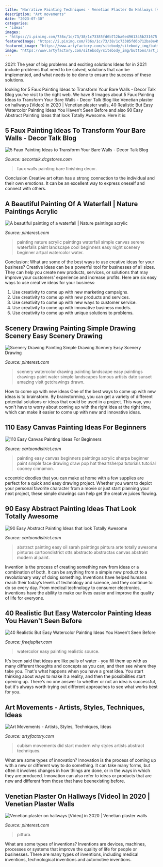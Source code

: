 ```yaml
---
title: "Narrative Painting Techniques - Venetian Plaster On Hallways [video] In 2020"
description: "Art movements"
date: "2023-07-30"
categories:
- "ideas"
images:
- "https://i.pinimg.com/736x/1c/73/38/1c73385fd6b712ba0e4961345b231675.jpg"
featuredImage: "https://i.pinimg.com/736x/1c/73/38/1c73385fd6b712ba0e4961345b231675.jpg"
featured_image: "https://www.artyfactory.com/sitebody/sitebody_img/buttons/art_appreciation/art-movements/cubism.jpg"
image: "https://www.artyfactory.com/sitebody/sitebody_img/buttons/art_appreciation/art-movements/cubism.jpg"
---
```



2021: The year of big problems and exciting solutions
Ideas for in 2021 include problems that need to be solved, solutions that can be implemented, and what needs to be done to ensure the success of these solutions.

	

		
looking for 5 Faux Painting Ideas to Transform Your Bare Walls - Decor Talk Blog you've visit to the right web. We have 8 Images about 5 Faux Painting Ideas to Transform Your Bare Walls - Decor Talk Blog like Venetian plaster on hallways [Video] in 2020 | Venetian plaster walls, 40 Realistic But Easy Watercolor Painting Ideas You Haven&#039;t Seen Before and also 90 Easy Abstract Painting Ideas that look Totally Awesome. Here it is:
		
    
## 5 Faux Painting Ideas To Transform Your Bare Walls - Decor Talk Blog

<img loading=lazy src="https://decortalk.dcgstores.com/wp-content/uploads/2014/05/wall-faux-finishing.jpg" onerror="this.onerror=null;this.src='https://tse2.mm.bing.net/th?id=OIP.20U67XzoXk_S0sKDKXK3nQHaFj&amp;pid=15.1';" alt="5 Faux Painting Ideas to Transform Your Bare Walls - Decor Talk Blog">

_Source: decortalk.dcgstores.com_

>faux walls painting bare finishing decor. 

	

Conclusion
Creative art often has a strong connection to the individual and their own emotions. It can be an excellent way to express oneself and connect with others.

    
## A Beautiful Painting Of A Waterfall | Nature Paintings Acrylic

<img loading=lazy src="https://i.pinimg.com/736x/1c/73/38/1c73385fd6b712ba0e4961345b231675.jpg" onerror="this.onerror=null;this.src='https://tse1.mm.bing.net/th?id=OIP.03Ylg17zVmKCje-S2dnRpwHaKq&amp;pid=15.1';" alt="A beautiful painting of a waterfall | Nature paintings acrylic">

_Source: pinterest.com_

>painting nature acrylic paintings waterfall simple canvas serene waterfalls paint landscape cool beginners easy night scenery beginner artpal watercolor water. 

	

Conclusion: What are some of the best ways to use creative ideas for your business?
Creative ideas can be a powerful tool for businesses of all sizes. They can help you create new products, services, or solutions that may improve your customers' experience and increase profits. Here are six easy ways to use creative ideas for your business: 
1. Use creativity to come up with new marketing campaigns.
2. Use creativity to come up with new products and services.
3. Use creativity to come up with new ways to customer service.
4. Use creativity to come up with innovative business models.
5. Use creativity to come up with unique solutions to problems.

    
## Scenery Drawing Painting Simple Drawing Scenery Easy Scenery Drawing

<img loading=lazy src="https://i.pinimg.com/736x/fb/e3/e5/fbe3e50d52fcba102008799bda4d9eb4.jpg" onerror="this.onerror=null;this.src='https://tse3.mm.bing.net/th?id=OIP.IKJ0H0MMPir3B4fF0xbX5QHaLF&amp;pid=15.1';" alt="Scenery Drawing Painting Simple Drawing Scenery Easy Scenery Drawing">

_Source: pinterest.com_

>scenery watercolor drawing painting landscape easy paintings drawings paint water simple landscapes famous artists date sunset amazing visit getdrawings drawn. 

	

How to come up with new ideas
One of the best ways to come up with new ideas is to brainstorm. By brainstorming, you can get a variety of different potential solutions or ideas that could be used in a project. This way, you won't have to worry about coming up with the right idea at the right time, which can make it easier to come up with new and innovative ideas.

    
## 110 Easy Canvas Painting Ideas For Beginners

<img loading=lazy src="http://www.cartoondistrict.com/wp-content/uploads/2017/06/Easy-Canvas-Painting-Ideas-For-Beginners28.jpg" onerror="this.onerror=null;this.src='https://tse4.mm.bing.net/th?id=OIP.nfMfJNIZnU45g_66uOWe5gHaJ4&amp;pid=15.1';" alt="110 Easy Canvas Painting Ideas For Beginners">

_Source: cartoondistrict.com_

>painting easy canvas beginners paintings acrylic sherpa beginner paint simple face drawing draw pop hat theartsherpa tutorials tutorial cooney cinnamon. 

	

eccentric doodles that you can make at home with a few supplies are perfect for a quick and easy drawing project. Whether you want to depict your personal favorite character from a movie or just start planning your next project, these simple drawings can help get the creative juices flowing.

    
## 90 Easy Abstract Painting Ideas That Look Totally Awesome

<img loading=lazy src="http://www.cartoondistrict.com/wp-content/uploads/2017/05/Easy-Abstract-Painting-Ideas29.jpg" onerror="this.onerror=null;this.src='https://tse1.mm.bing.net/th?id=OIP.a8XLnUW4Zg_64HGdJa4UbAHaKF&amp;pid=15.1';" alt="90 Easy Abstract Painting Ideas that look Totally Awesome">

_Source: cartoondistrict.com_

>abstract painting easy oil sarah paintings pintura arte totally awesome pinturas cartoondistrict otts abstracto abstractas canvas abstrakt modern al paint. 

	

Invention is the process of creating something new from ideas or a combination of both. It can be anything from a simple new product to a revolutionary way of doing something. Inventions have helped humans reach their today’s levels of technology and science, and they continue to do so every day. From medical technology to consumer electronics, inventions have the ability to make our lives easier and improve the quality of life for everyone.

    
## 40 Realistic But Easy Watercolor Painting Ideas You Haven&#039;t Seen Before

<img loading=lazy src="http://www.freejupiter.com/wp-content/uploads/2018/07/Easy-Watercolor-Painting-Ideas-6.jpg" onerror="this.onerror=null;this.src='https://tse4.mm.bing.net/th?id=OIP.cZ5cRDbV3v61-qcM3PXEEgHaK3&amp;pid=15.1';" alt="40 Realistic But Easy Watercolor Painting Ideas You Haven&#039;t Seen Before">

_Source: freejupiter.com_

>watercolor easy painting realistic source. 

	

It's been said that ideas are like pails of water - you fill them up with as many different thoughts and concepts as you can, and then see where they take you. That's what happens when you have a great idea. You start thinking about ways to make it a reality, and then the possibilities start opening up. There's no one answer to whether or not an idea is successful, but it's always worth trying out different approaches to see what works best for you.

    
## Art Movements - Artists, Styles, Techniques, Ideas

<img loading=lazy src="https://www.artyfactory.com/sitebody/sitebody_img/buttons/art_appreciation/art-movements/cubism.jpg" onerror="this.onerror=null;this.src='https://tse4.mm.bing.net/th?id=OIP.N5vcrbcQ_qRe_ryThM-PTAAAAA&amp;pid=15.1';" alt="Art Movements - Artists, Styles, Techniques, Ideas">

_Source: artyfactory.com_

>cubism movements did start modern why styles artists abstract techniques. 

	

What are some types of innovation?
Innovation is the process of coming up with a new or different way to do something. It can take many forms, but often it involves changes in how things are done, or in the ways in which they are produced. Innovation can also refer to ideas or products that are new and different from those that have beenexisting before.

    
## Venetian Plaster On Hallways [Video] In 2020 | Venetian Plaster Walls

<img loading=lazy src="https://i.pinimg.com/736x/6b/ce/ff/6bceff93b05a08a68b8587e0b74eddc6.jpg" onerror="this.onerror=null;this.src='https://tse1.mm.bing.net/th?id=OIP.DTOqakUm8ZPYiIPfFt0eWQHaNK&amp;pid=15.1';" alt="Venetian plaster on hallways [Video] in 2020 | Venetian plaster walls">

_Source: pinterest.com_

>pittura. 

	

What are some types of inventions?
Inventions are devices, machines, processes or systems that improve the quality of life for people or businesses. There are many types of inventions, including medical inventions, technological inventions and automotive inventions.

